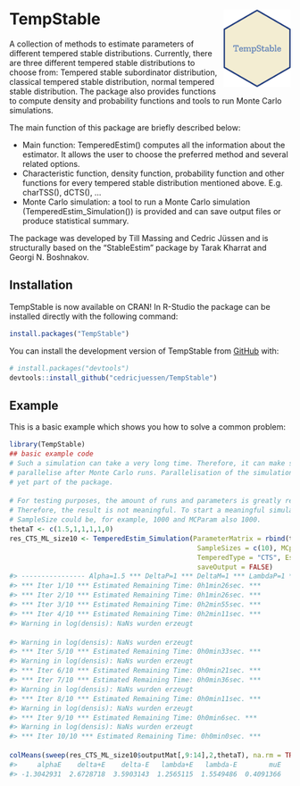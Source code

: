 
<!-- README.md is generated from README.Rmd. Please edit that file -->

# TempStable <img src="man/figures/logo.png" align="right" width="120" />

<!-- badges: start -->
<!-- badges: end -->
<!-- Start of my description -->

A collection of methods to estimate parameters of different tempered
stable distributions. Currently, there are three different tempered
stable distributions to choose from: Tempered stable subordinator
distribution, classical tempered stable distribution, normal tempered
stable distribution. The package also provides functions to compute
density and probability functions and tools to run Monte Carlo
simulations.

The main function of this package are briefly described below:

-   Main function: TemperedEstim() computes all the information about
    the estimator. It allows the user to choose the preferred method and
    several related options.
-   Characteristic function, density function, probability function and
    other functions for every tempered stable distribution mentioned
    above. E.g. charTSS(), dCTS(), …
-   Monte Carlo simulation: a tool to run a Monte Carlo simulation
    (TemperedEstim_Simulation()) is provided and can save output files
    or produce statistical summary.

The package was developed by Till Massing and Cedric Jüssen and is
structurally based on the “StableEstim” package by Tarak Kharrat and
Georgi N. Boshnakov.

<!-- End of my description -->

## Installation

TempStable is now available on CRAN! In R-Studio the package can be
installed directly with the following command:

``` r
install.packages("TempStable")
```

You can install the development version of TempStable from
[GitHub](https://github.com/) with:

``` r
# install.packages("devtools")
devtools::install_github("cedricjuessen/TempStable")
```

## Example

This is a basic example which shows you how to solve a common problem:

``` r
library(TempStable)
## basic example code
# Such a simulation can take a very long time. Therefore, it can make sense to 
# parallelise after Monte Carlo runs. Parallelisation of the simulation is not 
# yet part of the package. 

# For testing purposes, the amount of runs and parameters is greatly reduced. 
# Therefore, the result is not meaningful. To start a meaningful simulation, the
# SampleSize could be, for example, 1000 and MCParam also 1000.
thetaT <- c(1.5,1,1,1,1,0)
res_CTS_ML_size10 <- TemperedEstim_Simulation(ParameterMatrix = rbind(thetaT),
                                               SampleSizes = c(10), MCparam = 10,
                                               TemperedType = "CTS", Estimfct = "ML",
                                               saveOutput = FALSE)
#> ---------------- Alpha=1.5 *** DeltaP=1 *** DeltaM=1 *** LambdaP=1 *** LambdaM=1 *** mu=0 --------------- 
#> *** Iter 1/10 *** Estimated Remaining Time: 0h1min26sec. *** 
#> *** Iter 2/10 *** Estimated Remaining Time: 0h1min26sec. *** 
#> *** Iter 3/10 *** Estimated Remaining Time: 0h2min55sec. *** 
#> *** Iter 4/10 *** Estimated Remaining Time: 0h2min11sec. ***
#> Warning in log(densis): NaNs wurden erzeugt

#> Warning in log(densis): NaNs wurden erzeugt
#> *** Iter 5/10 *** Estimated Remaining Time: 0h0min33sec. ***
#> Warning in log(densis): NaNs wurden erzeugt
#> *** Iter 6/10 *** Estimated Remaining Time: 0h0min21sec. *** 
#> *** Iter 7/10 *** Estimated Remaining Time: 0h0min36sec. ***
#> Warning in log(densis): NaNs wurden erzeugt
#> *** Iter 8/10 *** Estimated Remaining Time: 0h0min11sec. ***
#> Warning in log(densis): NaNs wurden erzeugt
#> *** Iter 9/10 *** Estimated Remaining Time: 0h0min6sec. ***
#> Warning in log(densis): NaNs wurden erzeugt
#> *** Iter 10/10 *** Estimated Remaining Time: 0h0min0sec. ***

colMeans(sweep(res_CTS_ML_size10$outputMat[,9:14],2,thetaT), na.rm = TRUE)
#>     alphaE    delta+E    delta-E   lambda+E   lambda-E        muE 
#> -1.3042931  2.6728718  3.5903143  1.2565115  1.5549486  0.4091366
```
